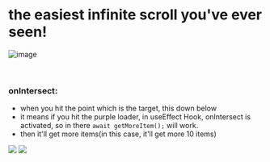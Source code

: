 # the easiest infinite scroll you've ever seen!

![image](https://user-images.githubusercontent.com/84432740/161386038-622c1db0-6ce0-47b3-8665-a39fffb08e92.png)


<br/>

### onIntersect: 
- when you hit the point which is the target, this down below<br/>
- it means if you hit the purple loader, in useEffect Hook, onIntersect is activated, so in there `await getMoreItem();` will work.
- then it'll get more items(in this case, it'll get more 10 items)
<div>
  <img src="https://user-images.githubusercontent.com/84432740/161386168-f4dcba05-09a5-4bb1-9cef-1e7e1a385257.png"/>
  <img src="https://user-images.githubusercontent.com/84432740/161386289-d3e8ef31-11de-4652-bd7c-63c8f25ca0e0.png"/>
<br/>
</div>

  <!-- ![target](https://user-images.githubusercontent.com/84432740/161386168-f4dcba05-09a5-4bb1-9cef-1e7e1a385257.png) -->

<!--   ![getItems](https://user-images.githubusercontent.com/84432740/161386289-d3e8ef31-11de-4652-bd7c-63c8f25ca0e0.png) -->

